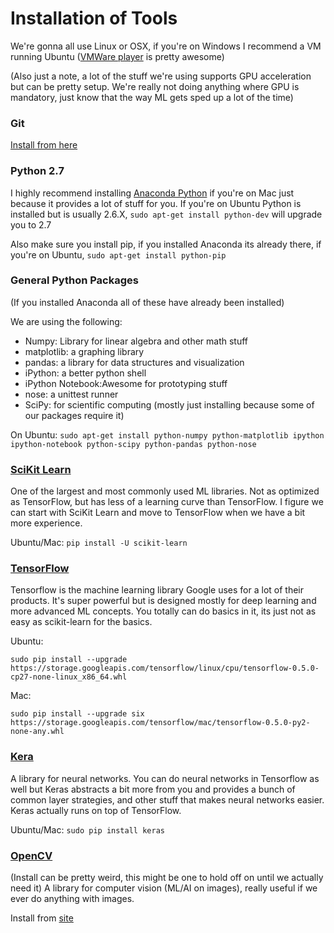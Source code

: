 Installation of Tools
===

We're gonna all use Linux or OSX, if you're on Windows I recommend a VM running Ubuntu ([VMWare player](https://my.vmware.com/en/web/vmware/free#desktop_end_user_computing/vmware_workstation_player/12_0) is pretty awesome)

(Also just a note, a lot of the stuff we're using supports GPU acceleration but can be pretty setup. We're really not doing anything where GPU is mandatory, just know that the way ML gets sped up a lot of the time)

### Git

[Install from here](https://git-scm.com/)

### Python 2.7
I highly recommend installing [Anaconda Python](https://www.continuum.io/downloads) if you're on Mac just because it provides a lot of stuff for you. If you're on Ubuntu Python is installed but is usually 2.6.X, `sudo apt-get install python-dev` will upgrade you to 2.7

Also make sure you install pip, if you installed Anaconda its already there, if you're on Ubuntu, `sudo apt-get install python-pip`

### General Python Packages

(If you installed Anaconda all of these have already been installed)

We are using the following:
- Numpy: Library for linear algebra and other math stuff
- matplotlib: a graphing library
- pandas: a library for data structures and visualization
- iPython: a better python shell
- iPython Notebook:Awesome for prototyping stuff
- nose: a unittest runner
- SciPy: for scientific computing (mostly just installing because some of our packages require it)

On Ubuntu:
```sudo apt-get install python-numpy python-matplotlib ipython ipython-notebook python-scipy python-pandas python-nose```

### [SciKit Learn](http://scikit-learn.org/stable/)

One of the largest and most commonly used ML libraries. Not as optimized as TensorFlow, but has less of a learning curve than TensorFlow. I figure we can start with SciKit Learn and move to TensorFlow when we have a bit more experience.

Ubuntu/Mac: ```pip install -U scikit-learn```

### [TensorFlow](https://www.tensorflow.org/)
Tensorflow is the machine learning library Google uses for a lot of their products. It's super powerful but is designed mostly for deep learning and more advanced ML concepts. You totally can do basics in it, its just not as easy as scikit-learn for the basics.

Ubuntu:

```sudo pip install --upgrade https://storage.googleapis.com/tensorflow/linux/cpu/tensorflow-0.5.0-cp27-none-linux_x86_64.whl```

Mac:

```
sudo pip install --upgrade six https://storage.googleapis.com/tensorflow/mac/tensorflow-0.5.0-py2-none-any.whl
```

### [Kera](http://keras.io)
A library for neural networks. You can do neural networks in Tensorflow as well but Keras abstracts a bit more from you and provides a bunch of common layer strategies, and other stuff that makes neural networks easier. Keras actually runs on top of TensorFlow.

Ubuntu/Mac: `sudo pip install keras`

### [OpenCV](http://opencv.org/)
(Install can be pretty weird, this might be one to hold off on until we actually need it)
A library for computer vision (ML/AI on images), really useful if we ever do anything with images.

Install from [site ](http://opencv.org/)
